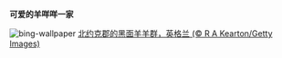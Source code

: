 
**可爱的羊咩咩一家**

![bing-wallpaper](https://www.bing.com/th?id=OHR.SheepCousins_ZH-CN4262132476_1920x1080.jpg)
[北约克郡的黑面羊羊群，英格兰 (© R A Kearton/Getty Images)](https://www.bing.com/search?q=%E5%A0%82%E8%A1%A8%E4%BA%B2&amp;form=hpcapt&amp;mkt=zh-cn)
  